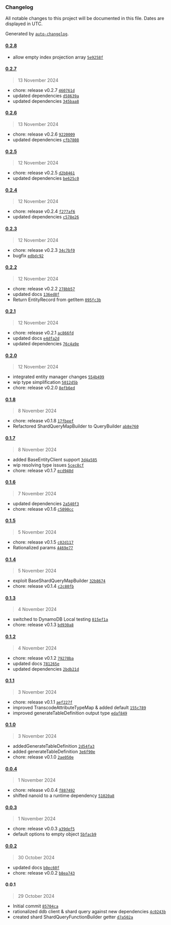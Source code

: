 ### Changelog

All notable changes to this project will be documented in this file. Dates are displayed in UTC.

Generated by [`auto-changelog`](https://github.com/CookPete/auto-changelog).

#### [0.2.8](https://github.com/karmaniverous/entity-client-dynamodb/compare/0.2.7...0.2.8)

- allow empty index projection array [`5e9258f`](https://github.com/karmaniverous/entity-client-dynamodb/commit/5e9258f3da828c76aa30b909798a51a5220cfc31)

#### [0.2.7](https://github.com/karmaniverous/entity-client-dynamodb/compare/0.2.6...0.2.7)

> 13 November 2024

- chore: release v0.2.7 [`460761d`](https://github.com/karmaniverous/entity-client-dynamodb/commit/460761db0ba4ef6407bf45088e3dc475121869f9)
- updated dependencies [`d58639a`](https://github.com/karmaniverous/entity-client-dynamodb/commit/d58639a3b318367a1b3522e0e36b664f4476bbed)
- updated dependencies [`345baa8`](https://github.com/karmaniverous/entity-client-dynamodb/commit/345baa8372faae2c1862e920fabf7388f2a0bb73)

#### [0.2.6](https://github.com/karmaniverous/entity-client-dynamodb/compare/0.2.5...0.2.6)

> 13 November 2024

- chore: release v0.2.6 [`9220009`](https://github.com/karmaniverous/entity-client-dynamodb/commit/9220009c57c5d9f95b59d266bf463d3d7773ef18)
- updated dependencies [`cfb7808`](https://github.com/karmaniverous/entity-client-dynamodb/commit/cfb7808242c210a44939fdf4b8d516a07935a95f)

#### [0.2.5](https://github.com/karmaniverous/entity-client-dynamodb/compare/0.2.4...0.2.5)

> 12 November 2024

- chore: release v0.2.5 [`d2b8461`](https://github.com/karmaniverous/entity-client-dynamodb/commit/d2b8461863a76fcfb42aafda51cfca3968d4c560)
- updated dependencies [`be625c0`](https://github.com/karmaniverous/entity-client-dynamodb/commit/be625c0897723999e8c990d1eef9119872c480e3)

#### [0.2.4](https://github.com/karmaniverous/entity-client-dynamodb/compare/0.2.3...0.2.4)

> 12 November 2024

- chore: release v0.2.4 [`f277af6`](https://github.com/karmaniverous/entity-client-dynamodb/commit/f277af64b8f85024fda1f30501fa3500fee8ed76)
- updated dependencies [`c578e26`](https://github.com/karmaniverous/entity-client-dynamodb/commit/c578e26d1c726af4d3cd51067a803bbfdb5ebd62)

#### [0.2.3](https://github.com/karmaniverous/entity-client-dynamodb/compare/0.2.2...0.2.3)

> 12 November 2024

- chore: release v0.2.3 [`34c7bf0`](https://github.com/karmaniverous/entity-client-dynamodb/commit/34c7bf0a25480de7acdc97f4635b825bb67b3d56)
- bugfix [`edbdc92`](https://github.com/karmaniverous/entity-client-dynamodb/commit/edbdc92135dcb58fef4e53d44e392bfc24f8bd6e)

#### [0.2.2](https://github.com/karmaniverous/entity-client-dynamodb/compare/0.2.1...0.2.2)

> 12 November 2024

- chore: release v0.2.2 [`278bb57`](https://github.com/karmaniverous/entity-client-dynamodb/commit/278bb57f474cf467d5f5f18a2b34fa1a37ea02d6)
- updated docs [`136ed8f`](https://github.com/karmaniverous/entity-client-dynamodb/commit/136ed8f18e5f82c8c0c11f97946aad17217bfec2)
- Return EntityRecord from getItem [`095fc3b`](https://github.com/karmaniverous/entity-client-dynamodb/commit/095fc3b7c4ec5255ee06e1dc76e1bf55b7358fa0)

#### [0.2.1](https://github.com/karmaniverous/entity-client-dynamodb/compare/0.2.0...0.2.1)

> 12 November 2024

- chore: release v0.2.1 [`ac866fd`](https://github.com/karmaniverous/entity-client-dynamodb/commit/ac866fd9e2ab47e044f45cac632f3d7f4ce7727a)
- updated docs [`e4dfa2d`](https://github.com/karmaniverous/entity-client-dynamodb/commit/e4dfa2dfcf3edf0c69ee35e8a8df24ec685e8348)
- updated dependencies [`76c4a9e`](https://github.com/karmaniverous/entity-client-dynamodb/commit/76c4a9ec8fbd859aa6d39bfb8b1e1baf12ce42d1)

#### [0.2.0](https://github.com/karmaniverous/entity-client-dynamodb/compare/0.1.8...0.2.0)

> 12 November 2024

- integrated entity manager changes [`554b499`](https://github.com/karmaniverous/entity-client-dynamodb/commit/554b49966f3b121ae5391cd5eba2eb5f23f8b7dc)
- wip type simplification [`5012d5b`](https://github.com/karmaniverous/entity-client-dynamodb/commit/5012d5b6bf52faff241946c9dffccb99b09bebc4)
- chore: release v0.2.0 [`8efb6ed`](https://github.com/karmaniverous/entity-client-dynamodb/commit/8efb6ed3e9f115647849f6b156298bd7547d6b7e)

#### [0.1.8](https://github.com/karmaniverous/entity-client-dynamodb/compare/0.1.7...0.1.8)

> 8 November 2024

- chore: release v0.1.8 [`17fbeef`](https://github.com/karmaniverous/entity-client-dynamodb/commit/17fbeef89d78b8ab9af93483c509bbb86ae9a0fe)
- Refactored ShardQueryMapBuilder to QueryBuilder [`ab8e760`](https://github.com/karmaniverous/entity-client-dynamodb/commit/ab8e76000762f3761966a60e516653b7c02ced17)

#### [0.1.7](https://github.com/karmaniverous/entity-client-dynamodb/compare/0.1.6...0.1.7)

> 8 November 2024

- added BaseEntityClient support [`3d4a585`](https://github.com/karmaniverous/entity-client-dynamodb/commit/3d4a5856ae2d87ba1d6026f418b2b479962f6b06)
- wip resolving type issues [`5cec8cf`](https://github.com/karmaniverous/entity-client-dynamodb/commit/5cec8cf5e3687f07f056ff523e54dd949fb94f32)
- chore: release v0.1.7 [`ecd940d`](https://github.com/karmaniverous/entity-client-dynamodb/commit/ecd940d691eb5f76690340cc71f62f2254933678)

#### [0.1.6](https://github.com/karmaniverous/entity-client-dynamodb/compare/0.1.5...0.1.6)

> 7 November 2024

- updated dependencies [`2a540f3`](https://github.com/karmaniverous/entity-client-dynamodb/commit/2a540f30a2ba6a58052b1753c6e3e6331093b552)
- chore: release v0.1.6 [`c5090cc`](https://github.com/karmaniverous/entity-client-dynamodb/commit/c5090ccbff3783bd95dee63bd245670d2f73a628)

#### [0.1.5](https://github.com/karmaniverous/entity-client-dynamodb/compare/0.1.4...0.1.5)

> 5 November 2024

- chore: release v0.1.5 [`c02d117`](https://github.com/karmaniverous/entity-client-dynamodb/commit/c02d1172022a05233f11333ae515ab90cbc65e8d)
- Rationalized params [`4469e77`](https://github.com/karmaniverous/entity-client-dynamodb/commit/4469e775be813ca04f42e0a2f495f6d246eddcad)

#### [0.1.4](https://github.com/karmaniverous/entity-client-dynamodb/compare/0.1.3...0.1.4)

> 5 November 2024

- exploit BaseShardQueryMapBuilder [`32b8674`](https://github.com/karmaniverous/entity-client-dynamodb/commit/32b867430346063981f5eecb6da6324ab732c7de)
- chore: release v0.1.4 [`c2c80fb`](https://github.com/karmaniverous/entity-client-dynamodb/commit/c2c80fb7f5ef94092ea9e10c0d27aa0688d257be)

#### [0.1.3](https://github.com/karmaniverous/entity-client-dynamodb/compare/0.1.2...0.1.3)

> 4 November 2024

- switched to DynamoDB Local testing [`015ef1a`](https://github.com/karmaniverous/entity-client-dynamodb/commit/015ef1a1c4b74cc938dc1894b68becd7d889ee77)
- chore: release v0.1.3 [`bd930a8`](https://github.com/karmaniverous/entity-client-dynamodb/commit/bd930a881a6f3d92ca351d073c44ab7a3429035b)

#### [0.1.2](https://github.com/karmaniverous/entity-client-dynamodb/compare/0.1.1...0.1.2)

> 4 November 2024

- chore: release v0.1.2 [`79270ba`](https://github.com/karmaniverous/entity-client-dynamodb/commit/79270bab2dfd2d55abb81fbd57084b8363590aaf)
- updated docs [`781265e`](https://github.com/karmaniverous/entity-client-dynamodb/commit/781265e6fb2634e2d5ac0faf0340bf6bfa6b1a3d)
- updated dependencies [`2bdb21d`](https://github.com/karmaniverous/entity-client-dynamodb/commit/2bdb21d82a3fdf1a341e81f7fb03587ce6a598a5)

#### [0.1.1](https://github.com/karmaniverous/entity-client-dynamodb/compare/0.1.0...0.1.1)

> 3 November 2024

- chore: release v0.1.1 [`aef227f`](https://github.com/karmaniverous/entity-client-dynamodb/commit/aef227f926293790f6ebd11e2353497191ad323c)
- improved TranscodeAttributeTypeMap & added default [`155c789`](https://github.com/karmaniverous/entity-client-dynamodb/commit/155c7897355cc3884500471004e724c88c764229)
- improved generateTableDefinition output type [`edaf849`](https://github.com/karmaniverous/entity-client-dynamodb/commit/edaf84921196edd5b81a20f071d4be62bba411e1)

#### [0.1.0](https://github.com/karmaniverous/entity-client-dynamodb/compare/0.0.4...0.1.0)

> 3 November 2024

- addedGenerateTableDefinition [`2d54fa3`](https://github.com/karmaniverous/entity-client-dynamodb/commit/2d54fa379fb5c5a5aa01f94aed99a47c7924e1cd)
- added generateTableDefinition [`3e6f90e`](https://github.com/karmaniverous/entity-client-dynamodb/commit/3e6f90ef6b583c2f3587d4ae48da5c40fed0e053)
- chore: release v0.1.0 [`2ae050e`](https://github.com/karmaniverous/entity-client-dynamodb/commit/2ae050ea93129044fdded15612b816dc99f3fb25)

#### [0.0.4](https://github.com/karmaniverous/entity-client-dynamodb/compare/0.0.3...0.0.4)

> 1 November 2024

- chore: release v0.0.4 [`f887492`](https://github.com/karmaniverous/entity-client-dynamodb/commit/f887492d237daf101cf80d66a6b52c3ba37a0206)
- shifted nanoid to a runtime dependency [`51020a8`](https://github.com/karmaniverous/entity-client-dynamodb/commit/51020a8c190409cf1e795bbce7e5bb151326ba4f)

#### [0.0.3](https://github.com/karmaniverous/entity-client-dynamodb/compare/0.0.2...0.0.3)

> 1 November 2024

- chore: release v0.0.3 [`a39def5`](https://github.com/karmaniverous/entity-client-dynamodb/commit/a39def5f0faa5a8d72f74f8b15dc8f52ebefb80f)
- default options to empty object [`5bfacb9`](https://github.com/karmaniverous/entity-client-dynamodb/commit/5bfacb9c5b2be861a50c2a7da3d6c3438405e38e)

#### [0.0.2](https://github.com/karmaniverous/entity-client-dynamodb/compare/0.0.1...0.0.2)

> 30 October 2024

- updated docs [`b0ec60f`](https://github.com/karmaniverous/entity-client-dynamodb/commit/b0ec60fc293258a90cc9dfcf88b00fb317cb0d95)
- chore: release v0.0.2 [`b8ea743`](https://github.com/karmaniverous/entity-client-dynamodb/commit/b8ea7435438a7b0cd203276b11b9444dacceecc0)

#### 0.0.1

> 29 October 2024

- Initial commit [`85704ca`](https://github.com/karmaniverous/entity-client-dynamodb/commit/85704caea9ea1694c787a986f2d9faa894139d50)
- rationalized ddb client & shard query against new dependencies [`4c0243b`](https://github.com/karmaniverous/entity-client-dynamodb/commit/4c0243b222f61794158e14d2024c87309f9cb716)
- created shard ShardQueryFunctionBuilder getter [`d7a502a`](https://github.com/karmaniverous/entity-client-dynamodb/commit/d7a502ac4a2f971f2698e34dfbecba43a86ed031)
